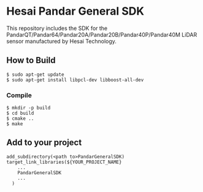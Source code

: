 # Hesai Pandar General SDK

This repository includes the SDK for the PandarQT/Pandar64/Pandar20A/Pandar20B/Pandar40P/Pandar40M LiDAR sensor manufactured by Hesai Technology.

## How to Build

```
$ sudo apt-get update
$ sudo apt-get install libpcl-dev libboost-all-dev
```

### Compile

```
$ mkdir -p build
$ cd build
$ cmake ..
$ make
```

## Add to your project

```
add_subdirectory(<path to>PandarGeneralSDK)
target_link_libraries(${YOUR_PROJECT_NAME}
    ...
    PandarGeneralSDK
    ...
  )
```

